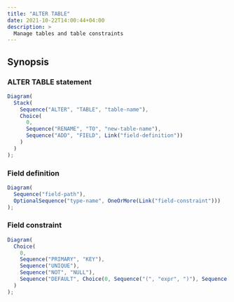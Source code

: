 ```yaml
---
title: "ALTER TABLE"
date: 2021-10-22T14:00:44+04:00
description: >
  Manage tables and table constraints
---
```


## Synopsis

### ALTER TABLE statement

```js {.rr}
Diagram(
  Stack(
    Sequence("ALTER", "TABLE", "table-name"),
    Choice(
      0,
      Sequence("RENAME", "TO", "new-table-name"),
      Sequence("ADD", "FIELD", Link("field-definition"))
    )
  )
);
```

### Field definition

```js {.rr}
Diagram(
  Sequence("field-path"),
  OptionalSequence("type-name", OneOrMore(Link("field-constraint")))
);
```

### Field constraint

```js {.rr}
Diagram(
  Choice(
    0,
    Sequence("PRIMARY", "KEY"),
    Sequence("UNIQUE"),
    Sequence("NOT", "NULL"),
    Sequence("DEFAULT", Choice(0, Sequence("(", "expr", ")"), Sequence("expr")))
  )
);
```
